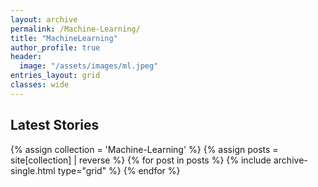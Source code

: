 ```yaml
---
layout: archive
permalink: /Machine-Learning/
title: "MachineLearning"
author_profile: true
header:
  image: "/assets/images/ml.jpeg"
entries_layout: grid
classes: wide
---
```


## Latest Stories

<div class="grid__wrapper">
  {% assign collection = 'Machine-Learning' %}
  {% assign posts = site[collection] | reverse %}
  {% for post in posts %}
    {% include archive-single.html type="grid" %}
  {% endfor %}
</div>